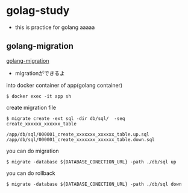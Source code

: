 # golag-study

- this is practice for golang
aaaaa

## golang-migration
[golang-migration](https://github.com/golang-migrate/migrate)

- migrationができるよ

into docker container of app(golang container)
```
$ docker exec -it app sh
```

create migration file
```
$ migrate create -ext sql -dir db/sql/  -seq  create_xxxxxx_xxxxxx_table

/app/db/sql/000001_create_xxxxxxx_xxxxxx_table.up.sql
/app/db/sql/000001_create_xxxxxxx_xxxxxx_table.down.sql
```

you can do migration 
```
$ migrate -database ${DATABASE_CONECTION_URL} -path ./db/sql up
```

you can do rollback 
```
$ migrate -database ${DATABASE_CONECTION_URL} -path ./db/sql down
```
